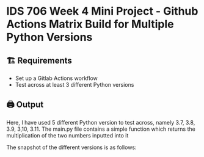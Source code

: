 # IDS 706 Week 4 Mini Project - Github Actions Matrix Build for Multiple Python Versions

## 🏗️ Requirements
- Set up a Gitlab Actions workflow
- Test across at least 3 different Python versions

## 🖨️ Output
Here, I have used 5 different Python version to test across, namely 3.7, 3.8, 3.9, 3,10, 3.11.
The main.py file contains a simple function which returns the multiplication of the two numbers inputted into it

The snapshot of the different versions is as follows:

